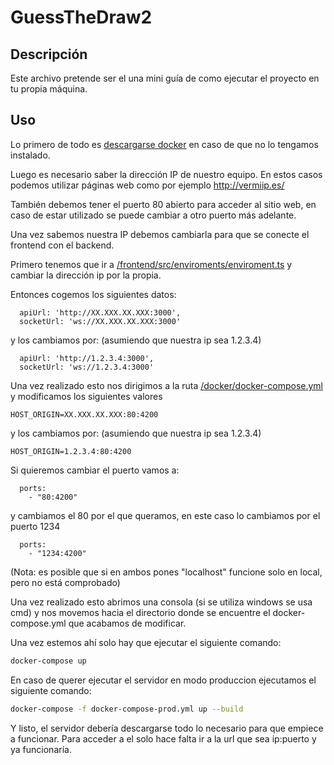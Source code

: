 # GuessTheDraw2

## Descripción

Este archivo pretende ser el una mini guía de como ejecutar el proyecto en tu propia máquina.

## Uso

Lo primero de todo es [descargarse docker](https://www.docker.com/products/docker-desktop) en caso de que no lo tengamos instalado.

Luego es necesario saber la dirección IP de nuestro equipo. En estos casos podemos utilizar páginas web como por ejemplo http://vermiip.es/

También debemos tener el puerto 80 abierto para acceder al sitio web, en caso de estar utilizado se puede cambiar a otro puerto más adelante.

Una vez sabemos nuestra IP debemos cambiarla para que se conecte el frontend con el backend.

Primero tenemos que ir a [/frontend/src/enviroments/enviroment.ts](https://github.com/preytor/GuessTheDraw2/blob/main/frontend/src/environments/environment.ts) y cambiar la dirección ip por la propia.

Entonces cogemos los siguientes datos:
```
  apiUrl: 'http://XX.XXX.XX.XXX:3000',
  socketUrl: 'ws://XX.XXX.XX.XXX:3000'
```
y los cambiamos por: (asumiendo que nuestra ip sea 1.2.3.4)

```
  apiUrl: 'http://1.2.3.4:3000',
  socketUrl: 'ws://1.2.3.4:3000'
```

Una vez realizado esto nos dirigimos a la ruta [/docker/docker-compose.yml](https://github.com/preytor/GuessTheDraw2/blob/main/docker/docker-compose.yml) y modificamos los siguientes valores

```
HOST_ORIGIN=XX.XXX.XX.XXX:80:4200
```

y los cambiamos por: (asumiendo que nuestra ip sea 1.2.3.4)

```
HOST_ORIGIN=1.2.3.4:80:4200
```

Si quieremos cambiar el puerto vamos a:

```
  ports: 
    - "80:4200"
```

y cambiamos el 80 por el que queramos, en este caso lo cambiamos por el puerto 1234

```
  ports: 
    - "1234:4200"
```

(Nota: es posible que si en ambos pones "localhost" funcione solo en local, pero no está comprobado)

Una vez realizado esto abrimos una consola (si se utiliza windows se usa cmd) y nos movemos hacia el directorio donde se encuentre el docker-compose.yml que acabamos de modificar.

Una vez estemos ahí solo hay que ejecutar el siguiente comando:

```bash
docker-compose up
```

En caso de querer ejecutar el servidor en modo produccion ejecutamos el siguiente comando:
```bash	
docker-compose -f docker-compose-prod.yml up --build
```

Y listo, el servidor debería descargarse todo lo necesario para que empiece a funcionar. Para acceder a el solo hace falta ir a la url que sea ip:puerto y ya funcionaría.
